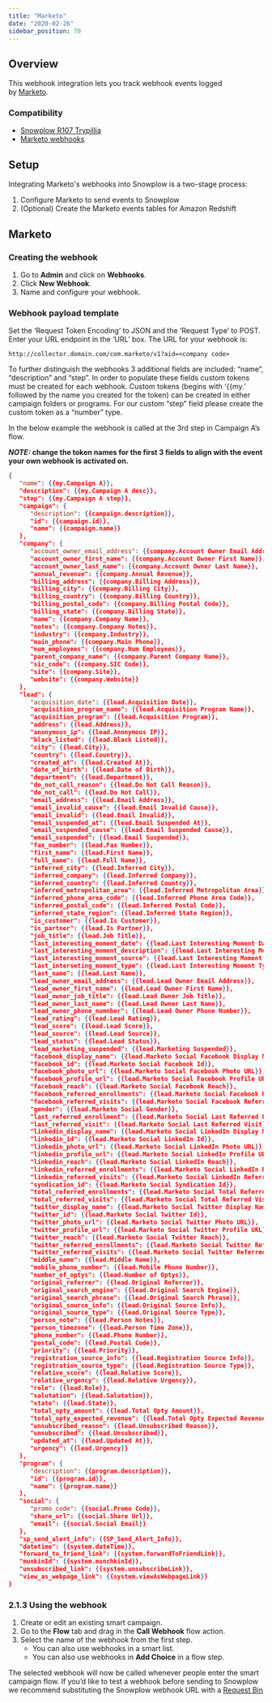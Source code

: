 ```yaml
---
title: "Marketo"
date: "2020-02-26"
sidebar_position: 70
---
```


## Overview

This webhook integration lets you track webhook events logged by [Marketo](https://www.marketo.com/).

### Compatibility

- [Snowplow R107 Trypillia](https://github.com/snowplow/snowplow/releases/tag/r107-trypillia)
- [Marketo webhooks](http://developers.marketo.com/webhooks/)

## Setup

Integrating Marketo's webhooks into Snowplow is a two-stage process:

1. Configure Marketo to send events to Snowplow
2. (Optional) Create the Marketo events tables for Amazon Redshift

## Marketo

### Creating the webhook

1. Go to **Admin** and click on **Webhooks**.
2. Click **New Webhook**.
3. Name and configure your webhook.

### Webhook payload template

Set the ‘Request Token Encoding’ to JSON and the ‘Request Type’ to POST. Enter your URL endpoint in the ‘URL’ box. The URL for your webhook is:

```markup
http://collector.domain.com/com.marketo/v1?aid=<company code>
```

To further distinguish the webhooks 3 additional fields are included: “name”, “description” and “step”. In order to populate these fields custom tokens must be created for each webhook. Custom tokens (begins with ‘{{my.’ followed by the name you created for the token) can be created in either campaign folders or programs. For our custom “step” field please create the custom token as a “number” type.

In the below example the webhook is called at the 3rd step in Campaign A’s flow.

**_NOTE:_ change the token names for the first 3 fields to align with the event your own webhook is activated on.**

```json
{   
   "name": {{my.Campaign A}},
   "description": {{my.Campaign A desc}},
   "step": {{my.Campaign A step}},
   "campaign": {
      "description": {{campaign.description}},
      "id": {{campaign.id}},
      "name": {{campaign.name}}
   },
   "company": {
      "account_owner_email_address": {{company.Account Owner Email Address}},
      "account_owner_first_name": {{company.Account Owner First Name}},
      "account_owner_last_name": {{company.Account Owner Last Name}},
      "annual_revenue": {{company.Annual Revenue}},
      "billing_address": {{company.Billing Address}},
      "billing_city": {{company.Billing City}},
      "billing_country": {{company.Billing Country}},
      "billing_postal_code": {{company.Billing Postal Code}},
      "billing_state": {{company.Billing State}},
      "name": {{company.Company Name}},
      "notes": {{company.Company Notes}},
      "industry": {{company.Industry}},
      "main_phone": {{company.Main Phone}},
      "num_employees": {{company.Num Employees}},
      "parent_company_name": {{company.Parent Company Name}},
      "sic_code": {{company.SIC Code}},
      "site": {{company.Site}},
      "website": {{company.Website}}
   },
   "lead": {
      "acquisition_date": {{lead.Acquisition Date}},
      "acquisition_program_name": {{lead.Acquisition Program Name}},
      "acquisition_program": {{lead.Acquisition Program}},
      "address": {{lead.Address}},
      "anonymous_ip": {{lead.Anonymous IP}},
      "black_listed": {{lead.Black Listed}},
      "city": {{lead.City}},
      "country": {{lead.Country}},
      "created_at": {{lead.Created At}},
      "date_of_birth": {{lead.Date of Birth}},
      "department": {{lead.Department}},
      "do_not_call_reason": {{lead.Do Not Call Reason}},
      "do_not_call": {{lead.Do Not Call}},
      "email_address": {{lead.Email Address}},
      "email_invalid_cause": {{lead.Email Invalid Cause}},
      "email_invalid": {{lead.Email Invalid}},
      "email_suspended_at": {{lead.Email Suspended At}},
      "email_suspended_cause": {{lead.Email Suspended Cause}},
      "email_suspended": {{lead.Email Suspended}},
      "fax_number": {{lead.Fax Number}},
      "first_name": {{lead.First Name}},
      "full_name": {{lead.Full Name}},
      "inferred_city": {{lead.Inferred City}},
      "inferred_company": {{lead.Inferred Company}},
      "inferred_country": {{lead.Inferred Country}},
      "inferred_metropolitan_area": {{lead.Inferred Metropolitan Area}},
      "inferred_phone_area_code": {{lead.Inferred Phone Area Code}},
      "inferred_postal_code": {{lead.Inferred Postal Code}},
      "inferred_state_region": {{lead.Inferred State Region}},
      "is_customer": {{lead.Is Customer}},
      "is_partner": {{lead.Is Partner}},
      "job_title": {{lead.Job Title}},
      "last_interesting_moment_date": {{lead.Last Interesting Moment Date}},
      "last_interesting_moment_description": {{lead.Last Interesting Moment Desc}},
      "last_interesting_moment_source": {{lead.Last Interesting Moment Source}},
      "last_interseting_moment_type": {{lead.Last Interesting Moment Type}},
      "last_name": {{lead.Last Name}},
      "lead_owner_email_address": {{lead.Lead Owner Email Address}},
      "lead_owner_first_name": {{lead.Lead Owner First Name}},
      "lead_owner_job_title": {{lead.Lead Owner Job Title}},
      "lead_owner_last_name": {{lead.Lead Owner Last Name}},
      "lead_owner_phone_numnber": {{lead.Lead Owner Phone Number}},
      "lead_rating": {{lead.Lead Rating}},
      "lead_score": {{lead.Lead Score}},
      "lead_source": {{lead.Lead Source}},
      "lead_status": {{lead.Lead Status}},
      "lead_marketing_suspended": {{lead.Marketing Suspended}},
      "facebook_display_name": {{lead.Marketo Social Facebook Display Name}},
      "facebook_id": {{lead.Marketo Social Facebook Id}},
      "facebook_photo_url": {{lead.Marketo Social Facebook Photo URL}},
      "facebook_profile_url": {{lead.Marketo Social Facebook Profile URL}},
      "facebook_reach": {{lead.Marketo Social Facebook Reach}},
      "facebook_referred_enrollments": {{lead.Marketo Social Facebook Referred Enrollments}},
      "facebook_referred_visits": {{lead.Marketo Social Facebook Referred Visits}},
      "gender": {{lead.Marketo Social Gender}},
      "last_referred_enrollment": {{lead.Marketo Social Last Referred Enrollment}},
      "last_referred_visit": {{lead.Marketo Social Last Referred Visit}},
      "linkedin_display_name": {{lead.Marketo Social LinkedIn Display Name}},
      "linkedin_id": {{lead.Marketo Social LinkedIn Id}},
      "linkedin_photo_url": {{lead.Marketo Social LinkedIn Photo URL}},
      "linkedin_profile_url": {{lead.Marketo Social LinkedIn Profile URL}},
      "linkedin_reach": {{lead.Marketo Social LinkedIn Reach}},
      "linkedin_referred_enrollments": {{lead.Marketo Social LinkedIn Referred Enrollments}},
      "linkedin_referred_visits": {{lead.Marketo Social LinkedIn Referred Visits}},
      "syndication_id": {{lead.Marketo Social Syndication Id}},
      "total_referred_enrollments": {{lead.Marketo Social Total Referred Enrollments}},
      "total_referred_visits": {{lead.Marketo Social Total Referred Visits}},
      "twitter_display_name": {{lead.Marketo Social Twitter Display Name}},
      "twitter_id": {{lead.Marketo Social Twitter Id}},
      "twitter_photo_url": {{lead.Marketo Social Twitter Photo URL}},
      "twitter_profile_url": {{lead.Marketo Social Twitter Profile URL}},
      "twitter_reach": {{lead.Marketo Social Twitter Reach}},
      "twitter_referred_enrollments": {{lead.Marketo Social Twitter Referred Enrollments}},
      "twitter_referred_visits": {{lead.Marketo Social Twitter Referred Visits}},
      "middle_name": {{lead.Middle Name}},
      "mobile_phone_number": {{lead.Mobile Phone Number}},
      "number_of_optys": {{lead.Number of Optys}},
      "original_referrer": {{lead.Original Referrer}},
      "original_search_engine": {{lead.Original Search Engine}},
      "original_search_phrase": {{lead.Original Search Phrase}},
      "original_source_info": {{lead.Original Source Info}},
      "original_source_type": {{lead.Original Source Type}},
      "person_note": {{lead.Person Notes}},
      "person_timezone": {{lead.Person Time Zone}},
      "phone_number": {{lead.Phone Number}},
      "postal_code": {{lead.Postal Code}},
      "priority": {{lead.Priority}},
      "registration_source_info": {{lead.Registration Source Info}},
      "registration_source_type": {{lead.Registration Source Type}},
      "relative_score": {{lead.Relative Score}},
      "relative_urgency": {{lead.Relative Urgency}},
      "role": {{lead.Role}},
      "salutation": {{lead.Salutation}},
      "state": {{lead.State}},
      "total_opty_amount": {{lead.Total Opty Amount}},
      "total_opty_expected_revenue": {{lead.Total Opty Expected Revenue}},
      "unsubscribed_reason": {{lead.Unsubscribed Reason}},
      "unsubscribed": {{lead.Unsubscribed}},
      "updated_at": {{lead.Updated At}},
      "urgency": {{lead.Urgency}}
   },
   "program": {
      "description": {{program.description}},
      "id": {{program.id}},
      "name": {{program.name}}
   },
   "social": {
      "promo_code": {{social.Promo Code}},
      "share_url": {{social.Share Url}},
      "email": {{social.Social Email}}
   },
   "sp_send_alert_info": {{SP_Send_Alert_Info}},
   "datetime": {{system.dateTime}},
   "forward_to_friend_link": {{system.forwardToFriendLink}},
   "munkinId": {{system.munchkinId}},
   "unsubscribed_link": {{system.unsubscribeLink}},
   "view_as_webpage_link": {{system.viewAsWebpageLink}}
}
```

### [](https://github.com/snowplow/snowplow/wiki/Marketo-webhook-setup#213-using-the-webhook)2.1.3 Using the webhook

1. Create or edit an existing smart campaign.
2. Go to the **Flow** tab and drag in the **Call Webhook** flow action.
3. Select the name of the webhook from the first step.
    - You can also use webhooks in a smart list.
    - You can also use webhooks in **Add Choice** in a flow step.

The selected webhook will now be called whenever people enter the smart campaign flow. If you’d like to test a webhook before sending to Snowplow we recommend substituting the Snowplow webhook URL with a [Request Bin](https://requestb.in/)
